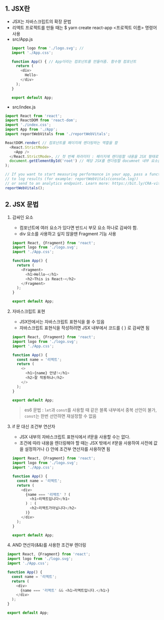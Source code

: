 ## 1. JSX란
   - JSX는 자바스크립트의 확장 문법
   - 리액트 프로젝트를 만들 때는 $ yarn create react-app <프로젝트 이름> 명령어 사용
   - src/App.js
   ```javascript
      import logo from './logo.svg'; //
      import './App.css';

      function App() { // App이라는 컴포넌트를 만들어줌. 함수형 컴포넌트
        return (
          <div>
            Hello~
          </div>
        );
      }

      export default App;
   ```
   - src/index.js
   ```javascript
   import React from 'react';
   import ReactDOM from 'react-dom';
   import './index.css';
   import App from './App';
   import reportWebVitals from './reportWebVitals';

   ReactDOM.render( // 컴포넌트를 페이지에 렌더링하는 역할을 함
     <React.StrictMode>
       <App />
     </React.StrictMode>, // 첫 번째 파라미터 : 페이지에 렌더링할 내용을 JSX 형태로 작성
     document.getElementById('root') // 해당 JSX를 렌더링할 documnet 내부 요소를 설정. public/index.html
   );
   
   // If you want to start measuring performance in your app, pass a function
   // to log results (for example: reportWebVitals(console.log))
   // or send to an analytics endpoint. Learn more: https://bit.ly/CRA-vitals
   reportWebVitals();   
   ```

## 2. JSX 문법
   1. 감싸인 요소
      - 컴포넌트에 여러 요소가 있다면 반드시 부모 요소 하나로 감싸야 함.
      - div 요소를 사용하고 싶지 않을땐 Fragment 기능 사용
      ```javascript
      import React, {Fragment} from 'react';
      import logo from './logo.svg';
      import './App.css';

      function App() {
        return (
          <Fragment>
            <h1>Hello~</h1>
            <h2>This is React~</h2>
          </Fragment>
        );
      }

      export default App;

      ```
   2. 자바스크립트 표현
      - JSX안에서는 자바스크립트 표현식을 쓸 수 있음
      - 자바스크립트 표현식을 작성하려면 JSX 내부에서 코드를 { } 로 감싸면 됨
      ```javascript
      import React, {Fragment} from 'react';
      import logo from './logo.svg';
      import './App.css';

      function App() {
        const name = '리액트';
        return (
          <>
            <h1>{name} 안녕!</h1>
            <h2>잘 작동하냐</h2>
          </>
        );
      }

      export default App;
      ```
      > es6 문법 : `let`과 `const`를 사용할 때 같은 블록 내부에서 중복 선언이 불가, `const`는 한번 선언하면 재설정할 수 없음
         
   3. if 문 대신 조건부 연산자
      - JSX 내부의 자바스크립트 표현식에서 if문을 사용할 수는 없다.
      - 조건에 따라 내용을 렌더링해야 할 때는 JSX 밖에서 if문을 사용하여 사전에 값을 설정하거나 {} 안에 조건부 연산자를 사용하면 됨
      ```javascript
      import React, {Fragment} from 'react';
      import logo from './logo.svg';
      import './App.css';

      function App() {
        const name = '리액트';
        return (
          <div>
            {name === '리액트' ? (
              <h1>리액트입니다</h1>
            ) : (
              <h2>리액트가아닙니다</h2>
            )}
          </div>
        );
      }

      export default App;

      ```
   4. AND 연산자(&&)를 사용한 조건부 렌더링
   ```javascript
    import React, {Fragment} from 'react';
    import logo from './logo.svg';
    import './App.css';

    function App() {
      const name = '리액트';
      return (
        <div>
          {name === '리액트' && <h1>리액트입니다.</h1>}
        </div>
      );
    }

    export default App;

   ```
